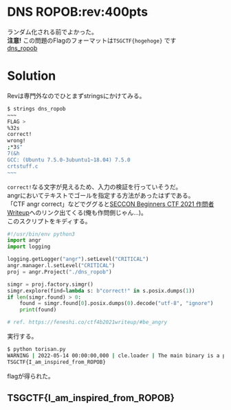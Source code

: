 # DNS ROPOB:rev:400pts
ランダム化される前でよかった。  
**注意!** この問題のFlagのフォーマットは`TSGCTF{hogehoge}` です  
[dns_ropob](dns_ropob)  

# Solution
Revは専門外なのでひとまずstringsにかけてみる。  
```bash
$ strings dns_ropob
~~~
FLAG >
%32s
correct!
wrong!
;*3$"
7(&h
GCC: (Ubuntu 7.5.0-3ubuntu1~18.04) 7.5.0
crtstuff.c
~~~
```
`correct!`なる文字が見えるため、入力の検証を行っていそうだ。  
angrにおいてテキストでゴールを指定する方法があったはずである。  
「CTF angr correct」などでググると[SECCON Beginners CTF 2021 作問者Writeup](https://feneshi.co/ctf4b2021writeup/#be_angry)へのリンク出てくる(俺も作問側じゃん…)。  
このスクリプトをキディする。  
```python
#!/usr/bin/env python3
import angr
import logging

logging.getLogger("angr").setLevel("CRITICAL")
angr.manager.l.setLevel("CRITICAL")
proj = angr.Project("./dns_ropob")

simgr = proj.factory.simgr()
simgr.explore(find=lambda s: b"correct!" in s.posix.dumps(1))
if len(simgr.found) > 0:
    found = simgr.found[0].posix.dumps(0).decode("utf-8", "ignore")
    print(found)

# ref. https://feneshi.co/ctf4b2021writeup/#be_angry
```
実行する。  
```bash
$ python torisan.py
WARNING | 2022-05-14 00:00:00,000 | cle.loader | The main binary is a position-independent executable. It is being loaded with a base address of 0x400000.
TSGCTF{I_am_inspired_from_ROPOB}
```
flagが得られた。  

## TSGCTF{I_am_inspired_from_ROPOB}